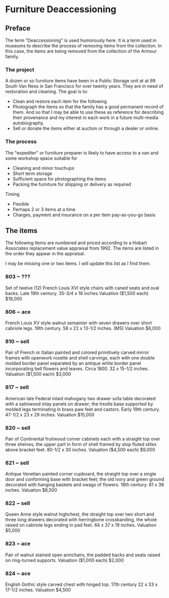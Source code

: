 # Furniture Deaccessioning

## Preface

The term "Deaccessioning" is used humorously here.  It is a term used in museums to describe the process of removing items from the collection.  In this case, the items are being removed from the collection of the Armour family.


### The project

A dozen or so furniture items have been in a Public Storage unit at at 99 South Van Ness in San Francisco for over twenty years. They are in need of restoration and cleaning.  The goal is to:

* Clean and restore each item for the following
* Photograph the items so that the family has a good permanent record of them. And so that I may be able to use these as reference for describing their provenance and my interest in each work in a future multi-media autobiography.
* Sell or donate the items either at auction or through a dealer or online.


### The process

The "expediter" or furniture preparer is likely to have access to a van and some workshop space suitable for

* Cleaning and minor touchups
* Short term storage
* Sufficient space for photographing the items
* Packing the furniture for shipping or delivery as required

Timing

* Flexible
* Perhaps 2 or 3 items at a time
* Charges, payment and insurance on a per item pay-as-you-go basis


## The items

The following items are numbered and priced according to a Hobart Associates replacement value appraisal from 1992.  The items are listed in the order they appear in the appraisal.

I may be missing one or two items.  I will update this list as I find them.


### 803 ~ ???

Set of twelve (12) French Louis XVI style chairs with caned seats and oval backs. Late 19th century. 35-3/4 x 18 inches
Valuation ($1,500 each) $18,000


### 806 ~ ace

French Louis XV style walnut semainier with seven drawers over short cabriole legs. 19th century. 58 x 22 x 13-1/2 inches. (MS)
Valuation $6,000


### 810 ~ sell

Pair of French or Italian painted and colored primitively carved mirror frames with openwork rosette and shell carvings, each with one double molded border panel separated by an antique white border panel incorporating bell flowers and leaves. Circa 1800. 32 x 15-1/2 inches.
Valuation ($1,500 each)  $3,000


### 817 ~ sell

American late Federal inlaid mahogany two drawer sofa table decorated with a satinwood inlay panels on drawer; the trestle base supported by molded legs terminating in brass paw feet and castors. Early 19th century. 47-1/2 x 23 x 29 inches.
Valuation $15,000

### 820 ~ sell

Pair of Continental fruitwood corner cabinets each with a straight top over three shelves, the upper part in form of shell framed by stop fluted stiles above bracket feet. 80-1/2 x 30 inches.
Valuation ($4,500 each) $9,000


### 821 ~ sell

Antique Venetian painted corner cupboard, the straight top over a single door and conforming base with bracket feet; the old ivory and green ground decorated with hanging baskets and swags of flowers. 18th century. 81 x 38 inches.
Valuation $8,500


### 822 ~ sell

Queen Anne style walnut highchest, the straight top over two short and three long drawers decorated with herringbone crossbanding, the whole raised on cabriole legs ending in pad feet. 64 x 37 x 19 inches.
Valuation $5,000


### 823 ~ ace

Pair of walnut stained open armchairs, the padded backs and seats raised on ring-turned supports.
Valuation ($1,000 each) $2,000


### 824 ~ ace

English Gothic style carved chest with hinged top. 17th century 22 x 33 x 17-1/2 inches.
Valuation $4,500


